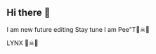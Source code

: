 ## Hi there 👋

<!--
**PeeTv2/PeeTv2** is a ✨ _special_ ✨ repository because its `LYNX.md` (this file) appears on your GitHub profile.

Here are some ideas to get you started:

- 🔭 I’m currently working on ...
- 🌱 I’m currently learning ...
- 👯 I’m looking to collaborate on ...
- 🤔 I’m looking for help with ...
- 💬 Ask me about ...
- 📫 How to reach me: ...
- 😄 Pronouns: ...
- ⚡ Fun fact: ...
-->I am new future editing Stay tune I am Pee"T🥷☠💫 
LYNX 🥷☠💫
